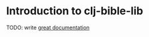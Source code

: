 # Introduction to clj-bible-lib

TODO: write [great documentation](http://jacobian.org/writing/what-to-write/)
